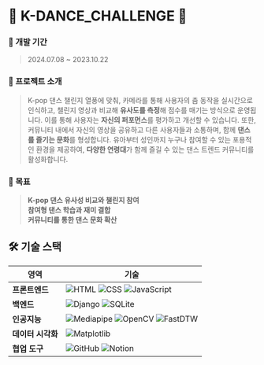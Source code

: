 # 💃 K-DANCE_CHALLENGE 🕺

### 📅 개발 기간
> 2024.07.08 ~ 2023.10.22
> 
### 📖 프로젝트 소개
> K-pop 댄스 챌린지 열풍에 맞춰, 카메라를 통해 사용자의 춤 동작을 실시간으로 인식하고, 챌린지 영상과 비교해 **유사도를 측정**해 점수를 매기는 방식으로 운영됩니다. 이를 통해 사용자는 **자신의 퍼포먼스**를 평가하고 개선할 수 있습니다. 또한, 커뮤니티 내에서 자신의 영상을 공유하고 다른 사용자들과 소통하며, 함께 **댄스를 즐기는 문화**를 형성합니다. 유아부터 성인까지 누구나 참여할 수 있는 포용적인 환경을 제공하여, **다양한 연령대**가 함께 즐길 수 있는 댄스 트렌드 커뮤니티를 활성화합니다.

### 🎯 목표
> **K-pop 댄스 유사성 비교와 챌린지 참여** <br>
> **참여형 댄스 학습과 재미 결합** <br>
> **커뮤니티를 통한 댄스 문화 확산** <br>

## 🛠️ 기술 스택

| **영역**         | **기술**       |
|------------------|--------------------------------------------------------------------------------------------------------------------------------------------------|
| **프론트엔드**   | ![HTML](https://img.shields.io/badge/-HTML-E34F26?logo=html5&logoColor=white) ![CSS](https://img.shields.io/badge/-CSS-1572B6?logo=css3&logoColor=white) ![JavaScript](https://img.shields.io/badge/-JavaScript-F7DF1E?logo=javascript&logoColor=black) |
| **백엔드**       | ![Django](https://img.shields.io/badge/-Django-092E20?logo=django&logoColor=white) ![SQLite](https://img.shields.io/badge/-SQLite-003B57?logo=sqlite&logoColor=white) |
| **인공지능**     | ![Mediapipe](https://img.shields.io/badge/-Mediapipe-00C853?logo=google&logoColor=white) ![OpenCV](https://img.shields.io/badge/-OpenCV-5C3EE8?logo=opencv&logoColor=white) ![FastDTW](https://img.shields.io/badge/-FastDTW-4CAF50?logo=fastdtw&logoColor=white) |
| **데이터 시각화**| ![Matplotlib](https://img.shields.io/badge/-Matplotlib-013243?logo=python&logoColor=white) |
| **협업 도구**    | ![GitHub](https://img.shields.io/badge/-GitHub-181717?logo=github&logoColor=white) ![Notion](https://img.shields.io/badge/-Notion-000000?logo=notion&logoColor=white) |
